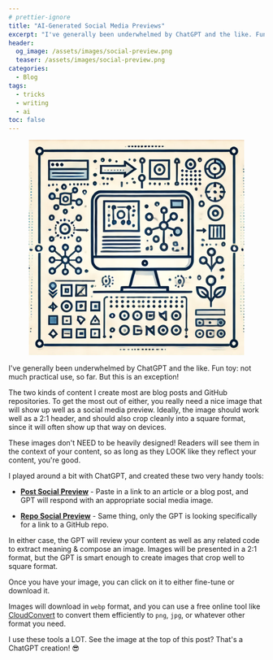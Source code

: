 ```yaml
---
# prettier-ignore
title: "AI-Generated Social Media Previews"
excerpt: "I've generally been underwhelmed by ChatGPT and the like. Fun toy: not much practical use, so far. But this is an exception!"
header:
  og_image: /assets/images/social-preview.png
  teaser: /assets/images/social-preview.png
categories:
  - Blog
tags:
  - tricks
  - writing
  - ai
toc: false
---
```


<figure class="align-left drop-image">
    <img src="/assets/images/social-preview.png">
</figure>

I've generally been underwhelmed by ChatGPT and the like. Fun toy: not much practical use, so far. But this is an exception!

The two kinds of content I create most are blog posts and GitHub repositories. To get the most out of either, you really need a nice image that will show up well as a social media preview. Ideally, the image should work well as a 2:1 header, and should also crop cleanly into a square format, since it will often show up that way on devices.

These images don't NEED to be heavily designed! Readers will see them in the context of your content, so as long as they LOOK like they reflect your content, you're good.

I played around a bit with ChatGPT, and created these two very handy tools:

- [**Post Social Preview**](https://chatgpt.com/g/g-FpuhkQvvU-post-social-preview) - Paste in a link to an article or a blog post, and GPT will respond with an appropriate social media image.

- [**Repo Social Preview**](https://chatgpt.com/g/g-aX4T0aYsl-repo-social-preview) - Same thing, only the GPT is looking specifically for a link to a GitHub repo.

In either case, the GPT will review your content as well as any related code to extract meaning & compose an image. Images will be presented in a 2:1 format, but the GPT is smart enough to create images that crop well to square format.

Once you have your image, you can click on it to either fine-tune or download it.

Images will download in `webp` format, and you can use a free online tool like [CloudConvert](https://cloudconvert.com/webp-to-png) to convert them efficiently to `png`, `jpg`, or whatever other format you need.

I use these tools a LOT. See the image at the top of this post? That's a ChatGPT creation! 😎
